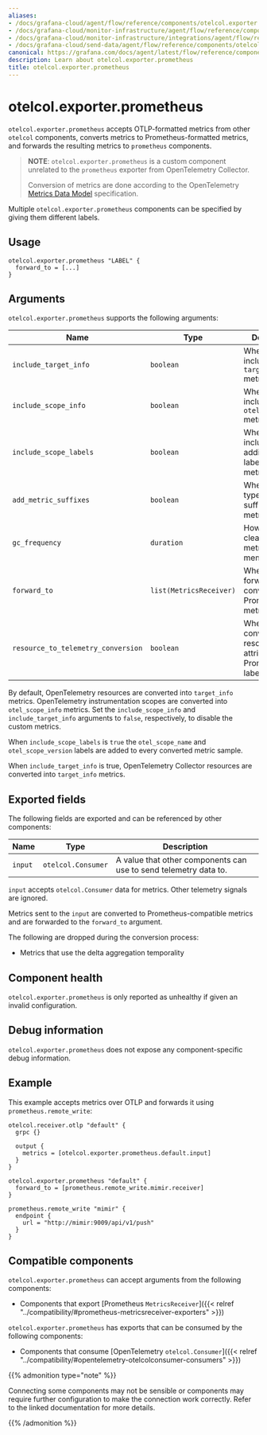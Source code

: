 ```yaml
---
aliases:
- /docs/grafana-cloud/agent/flow/reference/components/otelcol.exporter.prometheus/
- /docs/grafana-cloud/monitor-infrastructure/agent/flow/reference/components/otelcol.exporter.prometheus/
- /docs/grafana-cloud/monitor-infrastructure/integrations/agent/flow/reference/components/otelcol.exporter.prometheus/
- /docs/grafana-cloud/send-data/agent/flow/reference/components/otelcol.exporter.prometheus/
canonical: https://grafana.com/docs/agent/latest/flow/reference/components/otelcol.exporter.prometheus/
description: Learn about otelcol.exporter.prometheus
title: otelcol.exporter.prometheus
---
```


# otelcol.exporter.prometheus

`otelcol.exporter.prometheus` accepts OTLP-formatted metrics from other
`otelcol` components, converts metrics to Prometheus-formatted metrics,
and forwards the resulting metrics to `prometheus` components.

> **NOTE**: `otelcol.exporter.prometheus` is a custom component unrelated to the
> `prometheus` exporter from OpenTelemetry Collector.
>
> Conversion of metrics are done according to the OpenTelemetry
> [Metrics Data Model][] specification.

Multiple `otelcol.exporter.prometheus` components can be specified by giving them
different labels.

[Metrics Data Model]: https://opentelemetry.io/docs/reference/specification/metrics/data-model/

## Usage

```river
otelcol.exporter.prometheus "LABEL" {
  forward_to = [...]
}
```

## Arguments

`otelcol.exporter.prometheus` supports the following arguments:

Name | Type | Description                                               | Default | Required
---- | ---- |-----------------------------------------------------------| ------- | --------
`include_target_info` | `boolean` | Whether to include `target_info` metrics.                 | `true` | no
`include_scope_info` | `boolean` | Whether to include `otel_scope_info` metrics.             | `false` | no
`include_scope_labels` | `boolean` | Whether to include additional OTLP labels in all metrics. | `true` | no
`add_metric_suffixes` | `boolean` | Whether to add type and unit suffixes to metrics names.   | `true` | no
`gc_frequency` | `duration` | How often to clean up stale metrics from memory.          | `"5m"` | no
`forward_to` | `list(MetricsReceiver)` | Where to forward converted Prometheus metrics.            | | yes
`resource_to_telemetry_conversion` | `boolean` | Whether to convert OTel resource attributes to Prometheus labels. | `false` | no

By default, OpenTelemetry resources are converted into `target_info` metrics. 
OpenTelemetry instrumentation scopes are converted into `otel_scope_info`
metrics. Set the `include_scope_info` and `include_target_info` arguments to
`false`, respectively, to disable the custom metrics.

When `include_scope_labels` is `true`  the `otel_scope_name` and
`otel_scope_version` labels are added to every converted metric sample.

When `include_target_info` is true, OpenTelemetry Collector resources are converted into `target_info` metrics.

## Exported fields

The following fields are exported and can be referenced by other components:

Name | Type | Description
---- | ---- | -----------
`input` | `otelcol.Consumer` | A value that other components can use to send telemetry data to.

`input` accepts `otelcol.Consumer` data for metrics. Other telemetry signals are ignored.

Metrics sent to the `input` are converted to Prometheus-compatible metrics and
are forwarded to the `forward_to` argument.

The following are dropped during the conversion process:

* Metrics that use the delta aggregation temporality

## Component health

`otelcol.exporter.prometheus` is only reported as unhealthy if given an invalid
configuration.

## Debug information

`otelcol.exporter.prometheus` does not expose any component-specific debug
information.

## Example

This example accepts metrics over OTLP and forwards it using
`prometheus.remote_write`:

```river
otelcol.receiver.otlp "default" {
  grpc {}

  output {
    metrics = [otelcol.exporter.prometheus.default.input]
  }
}

otelcol.exporter.prometheus "default" {
  forward_to = [prometheus.remote_write.mimir.receiver]
}

prometheus.remote_write "mimir" {
  endpoint {
    url = "http://mimir:9009/api/v1/push"
  }
}
```
<!-- START GENERATED COMPATIBLE COMPONENTS -->

## Compatible components

`otelcol.exporter.prometheus` can accept arguments from the following components:

- Components that export [Prometheus `MetricsReceiver`]({{< relref "../compatibility/#prometheus-metricsreceiver-exporters" >}})

`otelcol.exporter.prometheus` has exports that can be consumed by the following components:

- Components that consume [OpenTelemetry `otelcol.Consumer`]({{< relref "../compatibility/#opentelemetry-otelcolconsumer-consumers" >}})

{{% admonition type="note" %}}

Connecting some components may not be sensible or components may require further configuration to make the 
connection work correctly. Refer to the linked documentation for more details.

{{% /admonition %}}

<!-- END GENERATED COMPATIBLE COMPONENTS -->